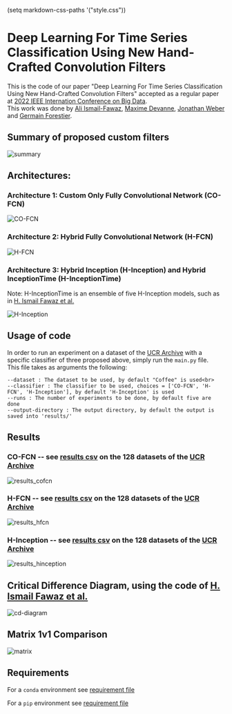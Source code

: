 (setq markdown-css-paths
    '("style.css"))

# Deep Learning For Time Series Classification Using New Hand-Crafted Convolution Filters

This is the code of our paper "Deep Learning For Time Series Classification Using New Hand-Crafted Convolution Filters" accepted as a regular paper at [2022 IEEE Internation Conference on Big Data](https://bigdataieee.org/BigData2022/).<br>
This work was done by [Ali Ismail-Fawaz](https://hadifawaz1999.github.io/), [Maxime Devanne](https://maxime-devanne.com/), [Jonathan Weber](https://www.jonathan-weber.eu/) and [Germain Forestier](https://germain-forestier.info/).

## Summary of proposed custom filters

![summary](images/summary.png)

## Architectures:

### Architecture 1: Custom Only Fully Convolutional Network (CO-FCN)

![CO-FCN](images/CO-FCN.png)

### Architecture 2: Hybrid Fully Convolutional Network (H-FCN)

![H-FCN](images/H-FCN.png)

### Architecture 3: Hybrid Inception (H-Inception) and Hybrid InceptionTime (H-InceptionTime)<br>
Note: H-InceptionTime is an ensemble of five H-Inception models, such as in [H. Ismail Fawaz et al.](https://github.com/hfawaz/InceptionTime)

![H-Inception](images/H-Inception.png)

## Usage of code

In order to run an experiment on a dataset of the [UCR Archive](https://www.cs.ucr.edu/~eamonn/time_series_data/) with a specific classifier of three proposed above, simply run the ```main.py``` file. <br>
This file takes as arguments the following:<br>
```
--dataset : The dataset to be used, by default "Coffee" is used<br>
--classifier : The classifier to be used, choices = ['CO-FCN', 'H-FCN', 'H-Inception'], by default 'H-Inception' is used
--runs : The number of experiments to be done, by default five are done
--output-directory : The output directory, by default the output is saved into 'results/'
```

## Results

### CO-FCN -- see [results csv](results/CO-FCN/results_UCR_128.csv) on the 128 datasets of the [UCR Archive](https://www.cs.ucr.edu/~eamonn/time_series_data/)

![results_cofcn](images/results_cofcn.png)

### H-FCN -- see [results csv](results/H-FCN/results_UCR_128.csv) on the 128 datasets of the [UCR Archive](https://www.cs.ucr.edu/~eamonn/time_series_data/)


![results_hfcn](images/results_hfcn.png)

### H-Inception -- see [results csv](results/H-Inception/results_UCR_128.csv) on the 128 datasets of the [UCR Archive](https://www.cs.ucr.edu/~eamonn/time_series_data/)


![results_hinception](images/results_hinception.png)

## Critical Difference Diagram, using the code of [H. Ismail Fawaz et al.](https://github.com/hfawaz/cd-diagram)

![cd-diagram](images/cd-diagram.png)

## Matrix 1v1 Comparison

![matrix](images/heatmap.png)

## Requirements

For a ```conda``` environment see [requirement file](requirements_conda.txt)<br>

For a ```pip``` environment see [requirement file](requirement_pip.txt )<br>
